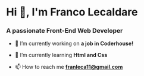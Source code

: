 <h1>Hi 👋, I'm Franco Lecaldare</h1>
<h3>A passionate Front-End Web Developer</h3>

- 🔭 I’m currently working on **a job in Coderhouse!**

- 🌱 I’m currently learning **Html and Css**

- 📫 How to reach me **franleca11@gmail.com**

